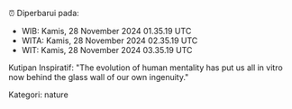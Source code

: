 ⏰ Diperbarui pada:
- WIB: Kamis, 28 November 2024 01.35.19 UTC
- WITA: Kamis, 28 November 2024 02.35.19 UTC
- WIT: Kamis, 28 November 2024 03.35.19 UTC

Kutipan Inspiratif:
"The evolution of human mentality has put us all in vitro now behind the glass wall of our own ingenuity."


Kategori: nature

